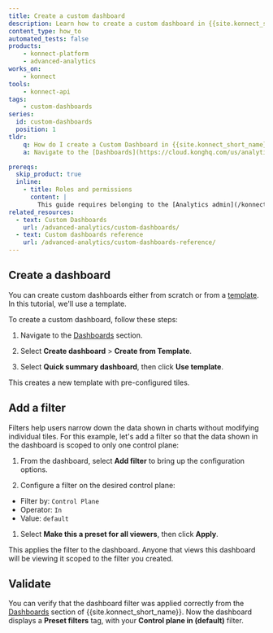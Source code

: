 ```yaml
---
title: Create a custom dashboard
description: Learn how to create a custom dashboard in {{site.konnect_short_name}} Analytics
content_type: how_to
automated_tests: false
products:
    - konnect-platform
    - advanced-analytics
works_on:
    - konnect
tools:
    - konnect-api
tags:
    - custom-dashboards
series:
  id: custom-dashboards
  position: 1
tldr:
    q: How do I create a Custom Dashboard in {{site.konnect_short_name}}
    a: Navigate to the [Dashboards](https://cloud.konghq.com/us/analytics/dashboards), select **Create from Template** and apply filters.

prereqs:
  skip_product: true
  inline: 
    - title: Roles and permissions
      content: |
        This guide requires belonging to the [Analytics admin](/konnect-platform/teams-and-roles/) team. 
related_resources:
  - text: Custom Dashboards
    url: /advanced-analytics/custom-dashboards/
  - text: Custom dashboards reference
    url: /advanced-analytics/custom-dashboards-reference/
---
```


## Create a dashboard

You can create custom dashboards either from scratch or from a [template](/advanced-analytics/custom-dashboards-reference/#templates). In this tutorial, we'll use a template.

To create a custom dashboard, follow these steps: 

1. Navigate to the [Dashboards](https://cloud.konghq.com/us/analytics/dashboards) section.

1. Select **Create dashboard** > **Create from Template**.

1. Select **Quick summary dashboard**, then click **Use template**.


This creates a new template with pre-configured tiles.

## Add a filter

Filters help users narrow down the data shown in charts without modifying individual tiles. For this example, let's add a filter so that the data shown in the dashboard is scoped to only one control plane: 

1. From the dashboard, select **Add filter** to bring up the configuration options.

1. Configure a filter on the desired control plane:
  * Filter by: `Control Plane`
  * Operator: `In`
  * Value: `default` 
1. Select **Make this a preset for all viewers**, then click **Apply**. 

This applies the filter to the dashboard. Anyone that views this dashboard will be viewing it scoped to the filter you created.


## Validate

You can verify that the dashboard filter was applied correctly from the [Dashboards](https://cloud.konghq.com/us/analytics/dashboards) section of {{site.konnect_short_name}}. Now the dashboard displays a **Preset filters** tag, with your **Control plane in (default)** filter.

